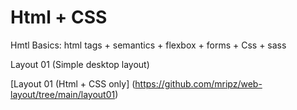 # Html + CSS

Hmtl Basics: html tags + semantics + flexbox + forms + Css + sass


Layout 01 (Simple desktop layout)

[Layout 01 (Html + CSS only] (https://github.com/mripz/web-layout/tree/main/layout01)
